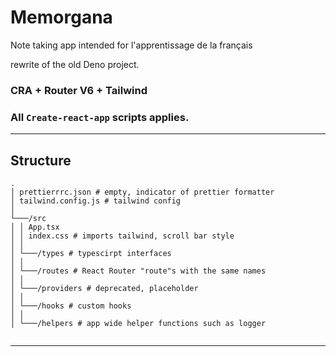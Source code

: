 # Memorgana

Note taking app intended for l'apprentissage de la français

rewrite of the old Deno project.

### CRA + Router V6 + Tailwind

### All `Create-react-app` scripts applies.

---

## Structure

```
.
│ prettierrrc.json # empty, indicator of prettier formatter
│ tailwind.config.js # tailwind config
│
└───/src
│ │ App.tsx
│ │ index.css # imports tailwind, scroll bar style
│ │
│ └───/types # typescirpt interfaces
│ │
│ └───/routes # React Router "route"s with the same names
│ │
│ └───/providers # deprecated, placeholder
│ │
│ └───/hooks # custom hooks
│ │
│ └───/helpers # app wide helper functions such as logger


```

---
